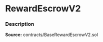 # RewardEscrowV2

### Description <a id="description"></a>

**Source:** contracts/BaseRewardEscrowV2.sol

